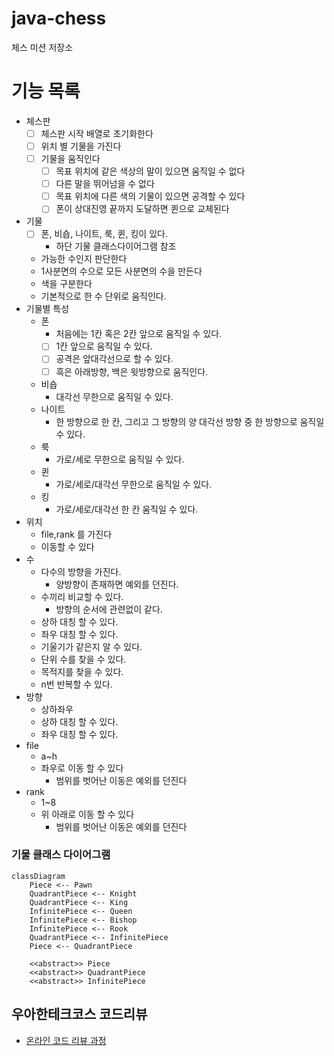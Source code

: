 # java-chess

체스 미션 저장소

# 기능 목록

- 체스판
    - [ ] 체스판 시작 배열로 초기화한다
    - [ ] 위치 별 기물을 가진다
    - [ ] 기물을 움직인다
        - [ ] 목표 위치에 같은 색상의 말이 있으면 움직일 수 없다
        - [ ] 다른 말을 뛰어넘을 수 없다
        - [ ] 목표 위치에 다른 색의 기물이 있으면 공격할 수 있다
        - [ ] 폰이 상대진영 끝까지 도달하면 퀸으로 교체된다
- 기물
    - [ ] 폰, 비숍, 나이트, 룩, 퀸, 킹이 있다.
        - 하단 기물 클래스다이어그램 참조
    - 가능한 수인지 판단한다
    - 1사분면의 수으로 모든 사분면의 수을 만든다
    - 색을 구분한다
    - 기본적으로 한 수 단위로 움직인다.
- 기물별 특성
    - 폰
        - 처음에는 1칸 혹은 2칸 앞으로 움직일 수 있다.
        - [ ] 1칸 앞으로 움직일 수 있다.
        - [ ] 공격은 앞대각선으로 할 수 있다.
        - [ ] 흑은 아래방향, 백은 윗방향으로 움직인다.
    - 비숍
        - 대각선 무한으로 움직일 수 있다.
    - 나이트
        - 한 방향으로 한 칸, 그리고 그 방향의 양 대각선 방향 중 한 방향으로 움직일 수 있다.
    - 룩
        - 가로/세로 무한으로 움직일 수 있다.
    - 퀸
        - 가로/세로/대각선 무한으로 움직일 수 있다.
    - 킹
        - 가로/세로/대각선 한 칸 움직일 수 있다.
- 위치
    - file,rank 를 가진다
    - 이동할 수 있다
- 수
    - 다수의 방향을 가진다.
        - 양방향이 존재하면 예외를 던진다.
    - 수끼리 비교할 수 있다.
        - 방향의 순서에 관련없이 같다.
    - 상하 대칭 할 수 있다.
    - 좌우 대칭 할 수 있다.
    - 기울기가 같은지 알 수 있다.
    - 단위 수를 찾을 수 있다.
    - 목적지를 찾을 수 있다.
    - n번 반복할 수 있다.
- 방향
    - 상하좌우
    - 상하 대칭 할 수 있다.
    - 좌우 대칭 할 수 있다.
- file
    - a~h
    - 좌우로 이동 할 수 있다
        - 범위를 벗어난 이동은 예외를 던진다
- rank
    - 1~8
    - 위 아래로 이동 할 수 있다
        - 범위를 벗어난 이동은 예외를 던진다

### 기물 클래스 다이어그램

```mermaid
classDiagram
    Piece <-- Pawn
    QuadrantPiece <-- Knight
    QuadrantPiece <-- King
    InfinitePiece <-- Queen
    InfinitePiece <-- Bishop
    InfinitePiece <-- Rook
    QuadrantPiece <-- InfinitePiece
    Piece <-- QuadrantPiece

    <<abstract>> Piece
    <<abstract>> QuadrantPiece
    <<abstract>> InfinitePiece
```

## 우아한테크코스 코드리뷰

- [온라인 코드 리뷰 과정](https://github.com/woowacourse/woowacourse-docs/blob/master/maincourse/README.md)
